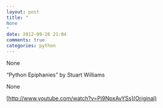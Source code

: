 ```yaml
---
layout: post
title: "
None
"
date: 2012-09-26 21:04
comments: true
categories: python
---
```


None


“Python Epiphanies” by Stuart Williams


None

[http://www.youtube.com/watch?v=Pi9NpxAvYSs](Original)

